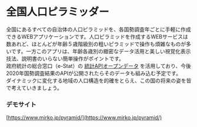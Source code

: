 # 全国人口ピラミッダー
全国にあるすべての自治体の人口ピラミッドを、各国勢調査年ごとに手軽に作成できるWEBアプリケーションです。人口ピラミッドを作成するWEBサービスは数あれど、ほとんどが年齢５歳階級別の粗いピラミッドで操作も煩雑なものが多いです。一方このアプリは、年齢各歳別の緻密なデータ活用と美しい視覚化表示技法、説明書のいらない簡単操作がポイントです。  
政府統計の総合窓口（e-Stat）の [統計APIオープンデータ](https://www.e-stat.go.jp/api/) を活用しており、今後2020年国勢調査結果のAPIが公開されたらそのデータも組み込む予定です。  
ダイナミックに変化する地域の人口構造を的確をとらえ、この国の将来の姿を皆で考えていきましょう。  

### デモサイト
[https://www.mirko.jp/pyramid/](https://www.mirko.jp/pyramid/)
